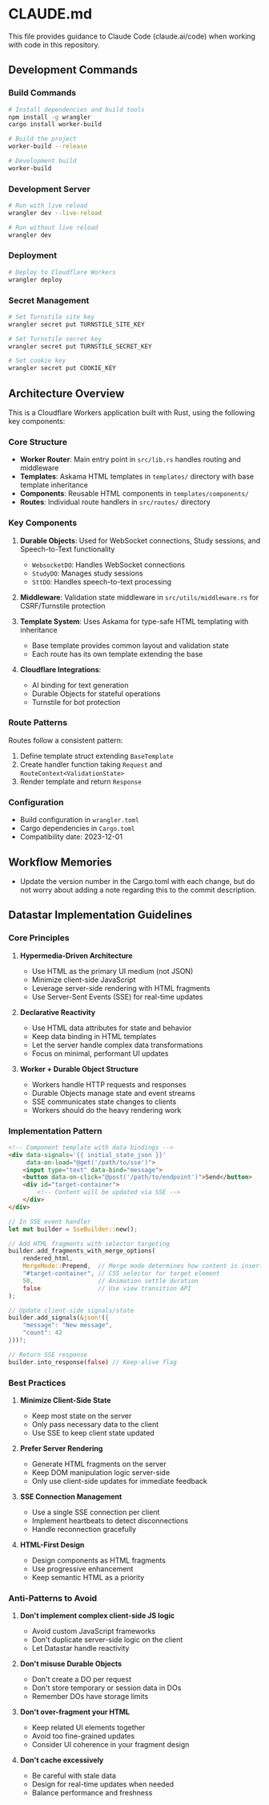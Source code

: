 # CLAUDE.md

This file provides guidance to Claude Code (claude.ai/code) when working with code in this repository.

## Development Commands

### Build Commands
```bash
# Install dependencies and build tools
npm install -g wrangler
cargo install worker-build

# Build the project
worker-build --release

# Development build
worker-build
```

### Development Server
```bash
# Run with live reload
wrangler dev --live-reload

# Run without live reload
wrangler dev
```

### Deployment
```bash
# Deploy to Cloudflare Workers
wrangler deploy
```

### Secret Management
```bash
# Set Turnstile site key
wrangler secret put TURNSTILE_SITE_KEY

# Set Turnstile secret key
wrangler secret put TURNSTILE_SECRET_KEY

# Set cookie key
wrangler secret put COOKIE_KEY
```

## Architecture Overview

This is a Cloudflare Workers application built with Rust, using the following key components:

### Core Structure
- **Worker Router**: Main entry point in `src/lib.rs` handles routing and middleware
- **Templates**: Askama HTML templates in `templates/` directory with base template inheritance
- **Components**: Reusable HTML components in `templates/components/`
- **Routes**: Individual route handlers in `src/routes/` directory

### Key Components
1. **Durable Objects**: Used for WebSocket connections, Study sessions, and Speech-to-Text functionality
   - `WebsocketDO`: Handles WebSocket connections
   - `StudyDO`: Manages study sessions
   - `SttDO`: Handles speech-to-text processing

2. **Middleware**: Validation state middleware in `src/utils/middleware.rs` for CSRF/Turnstile protection

3. **Template System**: Uses Askama for type-safe HTML templating with inheritance
   - Base template provides common layout and validation state
   - Each route has its own template extending the base

4. **Cloudflare Integrations**:
   - AI binding for text generation
   - Durable Objects for stateful operations
   - Turnstile for bot protection

### Route Patterns
Routes follow a consistent pattern:
1. Define template struct extending `BaseTemplate`
2. Create handler function taking `Request` and `RouteContext<ValidationState>`
3. Render template and return `Response`

### Configuration
- Build configuration in `wrangler.toml`
- Cargo dependencies in `Cargo.toml`
- Compatibility date: 2023-12-01

## Workflow Memories
- Update the version number in the Cargo.toml with each change, but do not worry about adding a note regarding this to the commit description.

## Datastar Implementation Guidelines

### Core Principles

1. **Hypermedia-Driven Architecture**
   - Use HTML as the primary UI medium (not JSON)
   - Minimize client-side JavaScript
   - Leverage server-side rendering with HTML fragments
   - Use Server-Sent Events (SSE) for real-time updates

2. **Declarative Reactivity**
   - Use HTML data attributes for state and behavior
   - Keep data binding in HTML templates
   - Let the server handle complex data transformations
   - Focus on minimal, performant UI updates

3. **Worker + Durable Object Structure**
   - Workers handle HTTP requests and responses
   - Durable Objects manage state and event streams
   - SSE communicates state changes to clients
   - Workers should do the heavy rendering work

### Implementation Pattern

```html
<!-- Component template with data bindings -->
<div data-signals='{{ initial_state_json }}'
     data-on-load="@get('/path/to/sse')">
    <input type="text" data-bind="message">
    <button data-on-click="@post('/path/to/endpoint')">Send</button>
    <div id="target-container">
        <!-- Content will be updated via SSE -->
    </div>
</div>
```

```rust
// In SSE event handler
let mut builder = SseBuilder::new();

// Add HTML fragments with selector targeting
builder.add_fragments_with_merge_options(
    rendered_html,
    MergeMode::Prepend,  // Merge mode determines how content is inserted
    "#target-container", // CSS selector for target element
    50,                  // Animation settle duration
    false                // Use view transition API
);

// Update client-side signals/state
builder.add_signals(&json!({
    "message": "New message",
    "count": 42
}))?;

// Return SSE response
builder.into_response(false) // Keep-alive flag
```

### Best Practices

1. **Minimize Client-Side State**
   - Keep most state on the server
   - Only pass necessary data to the client
   - Use SSE to keep client state updated

2. **Prefer Server Rendering**
   - Generate HTML fragments on the server
   - Keep DOM manipulation logic server-side
   - Only use client-side updates for immediate feedback

3. **SSE Connection Management**
   - Use a single SSE connection per client
   - Implement heartbeats to detect disconnections
   - Handle reconnection gracefully

4. **HTML-First Design**
   - Design components as HTML fragments
   - Use progressive enhancement
   - Keep semantic HTML as a priority

### Anti-Patterns to Avoid

1. **Don't implement complex client-side JS logic**
   - Avoid custom JavaScript frameworks
   - Don't duplicate server-side logic on the client
   - Let Datastar handle reactivity

2. **Don't misuse Durable Objects**
   - Don't create a DO per request
   - Don't store temporary or session data in DOs
   - Remember DOs have storage limits

3. **Don't over-fragment your HTML**
   - Keep related UI elements together
   - Avoid too fine-grained updates
   - Consider UI coherence in your fragment design

4. **Don't cache excessively**
   - Be careful with stale data
   - Design for real-time updates when needed
   - Balance performance and freshness